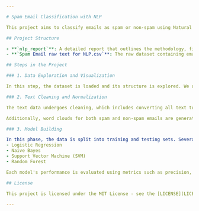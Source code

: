 ```yaml
---

# Spam Email Classification with NLP

This project aims to classify emails as spam or non-spam using Natural Language Processing (NLP) techniques. The process involves exploring the dataset, cleaning and normalizing the text, building a machine learning model, and evaluating its performance.

## Project Structure

- **`nlp_report`**: A detailed report that outlines the methodology, findings, and conclusions of the project. It includes insights into the techniques used and the models evaluated.
- **`Spam Email raw text for NLP.csv`**: The raw dataset containing emails labeled as spam or non-spam.

## Steps in the Project

### 1. Data Exploration and Visualization

In this step, the dataset is loaded and its structure is explored. We also visualize the distribution of email categories (spam and non-spam) to understand the dataset's composition.

### 2. Text Cleaning and Normalization

The text data undergoes cleaning, which includes converting all text to lowercase, removing non-alphabetical characters, tokenizing the text, removing stopwords, and lemmatizing the words. The cleaned text is then used for further analysis and model training.

Additionally, word clouds for both spam and non-spam emails are generated to visually understand the most frequent words in each category.

### 3. Model Building

In this phase, the data is split into training and testing sets. Several machine learning models are trained to classify the emails based on the cleaned text. These models include:
- Logistic Regression
- Naive Bayes
- Support Vector Machine (SVM)
- Random Forest

Each model's performance is evaluated using metrics such as precision, recall, and F1-score.

## License

This project is licensed under the MIT License - see the [LICENSE](LICENSE) file for details.

---
```


